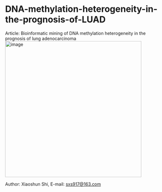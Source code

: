# DNA-methylation-heterogeneity-in-the-prognosis-of-LUAD
Article: Bioinformatic mining of DNA methylation heterogeneity in the prognosis of lung adenocarcinoma 
<img width="441" alt="image" src="https://user-images.githubusercontent.com/43194769/158514337-3299f7bf-799e-4bb2-8862-b50760b2cff9.png">

Author: Xiaoshun Shi, E-mail: sxs917@163.com
